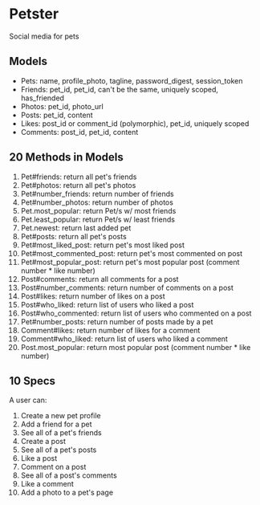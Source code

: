 # Petster
Social media for pets

## Models
- Pets: name, profile_photo, tagline, password_digest, session_token
- Friends: pet_id, pet_id, can't be the same, uniquely scoped, has_friended
- Photos: pet_id, photo_url
- Posts: pet_id, content
- Likes: post_id or comment_id (polymorphic), pet_id, uniquely scoped
- Comments: post_id, pet_id, content

## 20 Methods in Models
1. Pet#friends: return all pet's friends
2. Pet#photos: return all pet's photos
3. Pet#number_friends: return number of friends
4. Pet#number_photos: return number of photos
5. Pet.most_popular: return Pet/s w/ most friends
6. Pet.least_popular: return Pet/s w/ least friends
7. Pet.newest: return last added pet
8. Pet#posts: return all pet's posts
9. Pet#most_liked_post: return pet's most liked post
10. Pet#most_commented_post: return pet's most commented on post
11. Pet#most_popular_post: return pet's most popular post (comment number * like number)
12. Post#comments: return all comments for a post
13. Post#number_comments: return number of comments on a post
14. Post#likes: return number of likes on a post
15. Post#who_liked: return list of users who liked a post
16. Post#who_commented: return list of users who commented on a post
17. Pet#number_posts: return number of posts made by a pet
18. Comment#likes: return number of likes for a comment
19. Comment#who_liked: return list of users who liked a comment
20. Post.most_popular: return most popular post (comment number * like number)

## 10 Specs
A user can:
1. Create a new pet profile
2. Add a friend for a pet
3. See all of a pet's friends
4. Create a post
5. See all of a pet's posts
6. Like a post
7. Comment on a post
8. See all of a post's comments
9. Like a comment
10. Add a photo to a pet's page